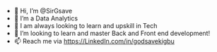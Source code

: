 - 👋 Hi, I’m @SirGsave
- 🌱 I’m a Data Analytics
- 👀 I am always looking to learn and upskill in Tech
- 💞️ I’m looking to learn and master Back and Front end development!
- 📫 Reach me via https://LinkedIn.com/in/godsavekigbu

<!---
SirGsave/SirGsave is a ✨ special ✨ repository because its `README.md` (this file) appears on your GitHub profile.
You can click the Preview link to take a look at your changes.
--->
